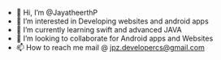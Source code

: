 - 👋 Hi, I’m @JayatheerthP
- 👀 I’m interested in Developing websites and android apps
- 🌱 I’m currently learning swift and advanced JAVA
- 💞️ I’m looking to collaborate for Android apps and Websites
- 📫 How to reach me mail @ jpz.developercs@gmail.com

<!---
JayatheerthP/JayatheerthP is a ✨ special ✨ repository because its `README.md` (this file) appears on your GitHub profile.
You can click the Preview link to take a look at your changes.
--->
